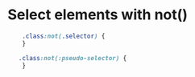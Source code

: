 # Select elements with not()

```css
    .class:not(.selector) {
    }

   .class:not(:pseudo-selector) {
    }
```
